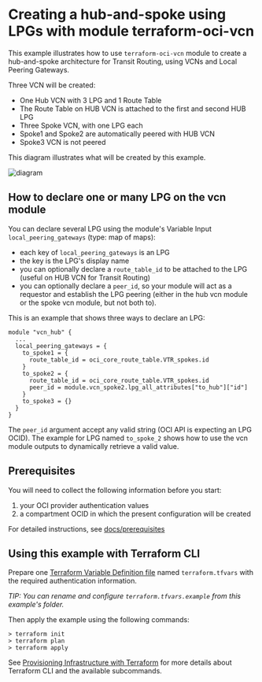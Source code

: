 # Creating a hub-and-spoke using LPGs with module terraform-oci-vcn

[Terraform Variable Definition file]:https://www.terraform.io/docs/language/values/variables.html#variable-definitions-tfvars-files
[Input Variables]:https://www.terraform.io/docs/language/values/variables.html
[Local Values]:https://www.terraform.io/docs/language/values/locals.html
[Named Values]:https://www.terraform.io/docs/language/expressions/references.html
[docs/prerequisites]:https://github.com/oracle-terraform-modules/terraform-oci-vcn/blob/main/docs/prerequisites.adoc
[docs/terraformoptions]:https://github.com/oracle-terraform-modules/terraform-oci-vcn/blob/main/docs/terraformoptions.adoc
[docs/routing_rules]:https://github.com/oracle-terraform-modules/terraform-oci-vcn/blob/main/docs/routing_rules.adoc
[Provisioning Infrastructure with Terraform]:https://www.terraform.io/docs/cli/run/index.html

This example illustrates how to use `terraform-oci-vcn` module to create a hub-and-spoke architecture for Transit Routing, using VCNs and Local Peering Gateways.

Three VCN will be created:

- One Hub VCN with 3 LPG and 1 Route Table
- The Route Table on HUB VCN is attached to the first and second HUB LPG
- Three Spoke VCN, with one LPG each
- Spoke1 and Spoke2 are automatically peered with HUB VCN
- Spoke3 VCN is not peered

This diagram illustrates what will be created by this example.

![diagram](https://github.com/oracle-terraform-modules/terraform-oci-vcn/blob/main/docs/hub-spoke/images/hub-spoke-lpg.PNG?raw=true&sanitize=true)

## How to declare one or many LPG on the vcn module

You can declare several LPG using the module's Variable Input `local_peering_gateways` (type: map of maps):

- each key of `local_peering_gateways` is an LPG
- the key is the LPG's display name
- you can optionally declare a `route_table_id` to be attached to the LPG (useful on HUB VCN for Transit Routing)
- you can optionally declare a `peer_id`, so your module will act as a requestor and establish the LPG peering (either in the hub vcn module or the spoke vcn module, but not both to).

This is an example that shows three ways to declare an LPG:

```HCL
module "vcn_hub" {
  ...
  local_peering_gateways = {
    to_spoke1 = {
      route_table_id = oci_core_route_table.VTR_spokes.id
    }
    to_spoke2 = {
      route_table_id = oci_core_route_table.VTR_spokes.id
      peer_id = module.vcn_spoke2.lpg_all_attributes["to_hub"]["id"]
    }
    to_spoke3 = {}
  }
}
```

The `peer_id` argument accept any valid string (OCI API is expecting an LPG OCID). The example for LPG named `to_spoke_2` shows how to use the vcn module outputs to dynamically retrieve a valid value.

## Prerequisites

You will need to collect the following information before you start:

1. your OCI provider authentication values
2. a compartment OCID in which the present configuration will be created

For detailed instructions, see [docs/prerequisites]

## Using this example with Terraform CLI

Prepare one [Terraform Variable Definition file] named `terraform.tfvars` with the required authentication information.

*TIP: You can rename and configure `terraform.tfvars.example` from this example's folder.*

Then apply the example using the following commands:

```shell
> terraform init
> terraform plan
> terraform apply
```

See [Provisioning Infrastructure with Terraform] for more details about Terraform CLI and the available subcommands.
